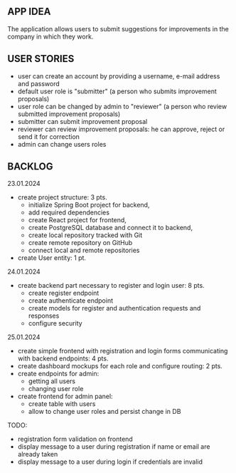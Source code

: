 ## APP IDEA
The application allows users to submit suggestions for improvements in the company in which they work.

## USER STORIES
- user can create an account by providing a username, e-mail address and password
- default user role is "submitter" (a person who submits improvement proposals)
- user role can be changed by admin to "reviewer" (a person who review submitted improvement proposals)
- submitter can submit improvement proposal
- reviewer can review improvement proposals: he can approve, reject or send it for correction
- admin can change users roles

## BACKLOG

23.01.2024
- create project structure: 3 pts.
  - initialize Spring Boot project for backend,
  - add required dependencies
  - create React project for frontend, 
  - create PostgreSQL database and connect it to backend,
  - create local repository tracked with Git
  - create remote repository on GitHub
  - connect local and remote repositories
- create User entity: 1 pt.

24.01.2024
- create backend part necessary to register and login user: 8 pts.
  - create register endpoint
  - create authenticate endpoint
  - create models for register and authentication requests and responses
  - configure security

25.01.2024
- create simple frontend with registration and login forms communicating with backend endpoints: 4 pts.
- create dashboard mockups for each role and configure routing: 2 pts.
- create endpoints for admin:
  - getting all users
  - changing user role
- create frontend for admin panel:
  - create table with users
  - allow to change user roles and persist change in DB



TODO:
- registration form validation on frontend
- display message to a user during registration if name or email are already taken
- display message to a user during login if credentials are invalid